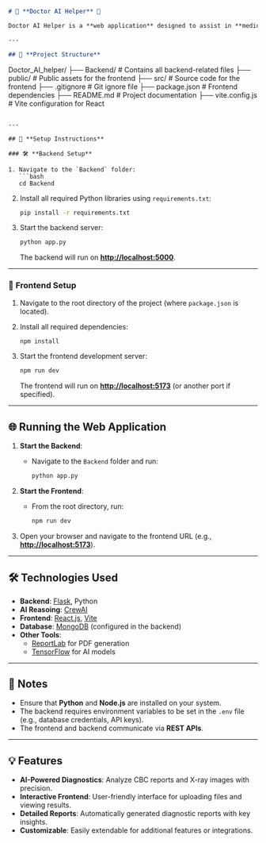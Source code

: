 ```markdown
# 🌟 **Doctor AI Helper** 🌟

Doctor AI Helper is a **web application** designed to assist in **medical diagnostics** by analyzing **CBC reports** and **X-ray images**. It leverages **AI models** to provide detailed insights and recommendations for healthcare professionals.

---

## 📂 **Project Structure**

```
Doctor_AI_helper/
├── Backend/          # Contains all backend-related files
├── public/           # Public assets for the frontend
├── src/              # Source code for the frontend
├── .gitignore        # Git ignore file
├── package.json      # Frontend dependencies
├── README.md         # Project documentation
├── vite.config.js    # Vite configuration for React
```

---

## 🚀 **Setup Instructions**

### 🛠️ **Backend Setup**

1. Navigate to the `Backend` folder:
   ```bash
   cd Backend
   ```

2. Install all required Python libraries using `requirements.txt`:
   ```bash
   pip install -r requirements.txt
   ```

3. Start the backend server:
   ```bash
   python app.py
   ```

   The backend will run on **[http://localhost:5000](http://localhost:5000)**.

---

### 🎨 **Frontend Setup**

1. Navigate to the root directory of the project (where `package.json` is located).

2. Install all required dependencies:
   ```bash
   npm install
   ```

3. Start the frontend development server:
   ```bash
   npm run dev
   ```

   The frontend will run on **[http://localhost:5173](http://localhost:5173)** (or another port if specified).

---

## 🌐 **Running the Web Application**

1. **Start the Backend**:
   - Navigate to the `Backend` folder and run:
     ```bash
     python app.py
     ```

2. **Start the Frontend**:
   - From the root directory, run:
     ```bash
     npm run dev
     ```

3. Open your browser and navigate to the frontend URL (e.g., **[http://localhost:5173](http://localhost:5173)**).

---

## 🛠️ **Technologies Used**

- **Backend**: [Flask](https://flask.palletsprojects.com/), Python
- **AI Reasoing**: [CrewAI](https://www.crewai.com/)
- **Frontend**: [React.js](https://reactjs.org/), [Vite](https://vitejs.dev/)
- **Database**: [MongoDB](https://www.mongodb.com/) (configured in the backend)
- **Other Tools**:
  - [ReportLab](https://www.reportlab.com/) for PDF generation
  - [TensorFlow](https://www.tensorflow.org/) for AI models

---

## 📝 **Notes**

- Ensure that **Python** and **Node.js** are installed on your system.
- The backend requires environment variables to be set in the `.env` file (e.g., database credentials, API keys).
- The frontend and backend communicate via **REST APIs**.

---

## 💡 **Features**

- **AI-Powered Diagnostics**: Analyze CBC reports and X-ray images with precision.
- **Interactive Frontend**: User-friendly interface for uploading files and viewing results.
- **Detailed Reports**: Automatically generated diagnostic reports with key insights.
- **Customizable**: Easily extendable for additional features or integrations.
